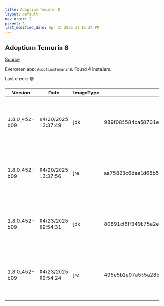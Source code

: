 ```yaml
---
title: Adoptium Temurin 8
layout: default
nav_order: 2
parent: A
last_modified_date: Apr 23 2025 at 12:34 PM
---
```


## Adoptium Temurin 8

[Source](https://adoptium.net/)

Evergreen app: `AdoptiumTemurin8`. Found **4** installers.

Last check: 🟢

| Version       | Date                | ImageType | Checksum                                                         | Size     | Architecture | Type | URI                                                                                                                                                                                                                                                              |
| ------------- | ------------------- | --------- | ---------------------------------------------------------------- | -------- | ------------ | ---- | ---------------------------------------------------------------------------------------------------------------------------------------------------------------------------------------------------------------------------------------------------------------- |
| 1.8.0_452-b09 | 04/20/2025 13:37:49 | jdk       | 989f085584ca58701eab2d2b2f5576b7594325f0a6f85572b34586774963c46c | 89198592 | x64          | msi  | [https://github.com/adoptium/temurin8-binaries/releases/download/jdk8u452-b09/OpenJDK8U-jdk_x64_windows_hotspot_8u452b09.msi](https://github.com/adoptium/temurin8-binaries/releases/download/jdk8u452-b09/OpenJDK8U-jdk_x64_windows_hotspot_8u452b09.msi)       |
| 1.8.0_452-b09 | 04/20/2025 13:37:56 | jre       | aa75823c6dee1d65b53da6b1e9bd7de8a521e01f7e95dea2b5f104be0ee58242 | 32444416 | x64          | msi  | [https://github.com/adoptium/temurin8-binaries/releases/download/jdk8u452-b09/OpenJDK8U-jre_x64_windows_hotspot_8u452b09.msi](https://github.com/adoptium/temurin8-binaries/releases/download/jdk8u452-b09/OpenJDK8U-jre_x64_windows_hotspot_8u452b09.msi)       |
| 1.8.0_452-b09 | 04/23/2025 09:54:31 | jdk       | 80891cf6ff349b75a2e91613abed6ee6046ca5880c18637bcdba1659f76cdfaa | 89382912 | x86          | msi  | [https://github.com/adoptium/temurin8-binaries/releases/download/jdk8u452-b09/OpenJDK8U-jdk_x86-32_windows_hotspot_8u452b09.msi](https://github.com/adoptium/temurin8-binaries/releases/download/jdk8u452-b09/OpenJDK8U-jdk_x86-32_windows_hotspot_8u452b09.msi) |
| 1.8.0_452-b09 | 04/23/2025 09:54:24 | jre       | 495e5b1e07a555a28b13c3be6227e182aaa4a76d31760ace952b5fa6cb8bece7 | 30531584 | x86          | msi  | [https://github.com/adoptium/temurin8-binaries/releases/download/jdk8u452-b09/OpenJDK8U-jre_x86-32_windows_hotspot_8u452b09.msi](https://github.com/adoptium/temurin8-binaries/releases/download/jdk8u452-b09/OpenJDK8U-jre_x86-32_windows_hotspot_8u452b09.msi) |
